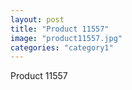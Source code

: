 ```yaml
---
layout: post
title: "Product 11557"
image: "product11557.jpg"
categories: "category1"
---
```

Product 11557
